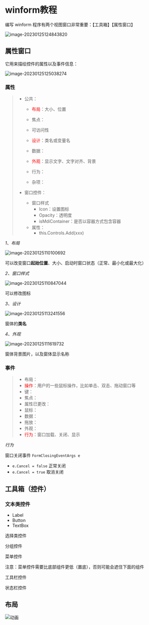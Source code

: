 # winform教程

编写 winform 程序有两个视图窗口非常重要：【工具箱】【属性窗口】

![image-20230125124843820](img/image-20230125124843820.png)

## 属性窗口

它用来描绘控件的属性以及事件信息：

![image-20230125125038274](img/image-20230125125038274.png)

### 属性

> + 公共：
>
>   + <font color=red>布局</font>：大小、位置
>
>   + 焦点：
>
>   + 可访问性
>
>   + <font color=red>设计</font>：类名或变量名
>
>   + 数据：
>
>   + <font color=red>外观</font>：显示文字、文字对齐、背景
>
>   + 行为：
>
>   + 杂项：
>
> + 窗口控件：
>
>   + 窗口样式
>     + Icon：设置图标
>     + Opacity：透明度
>     + isMdiContainer：是否以容器方式包含容器
>   + 属性：
>     + this.Controls.Add(xxx)  

*1、布局*

![image-20230125110100692](img/image-20230125110100692.png)

可以改变窗口**起始位置**、大小、启动时窗口状态（正常、最小化或最大化）

*2、窗口样式*

![image-20230125110847044](img/image-20230125110847044.png)

可以修改图标

*3、设计*

![image-20230125113241556](img/image-20230125113241556.png)

窗体的**类名**

*4、外观*

![image-20230125111619732](img/image-20230125111619732.png)

窗体背景图片，以及窗体显示名称

### 事件

> + 布局：
> + <font color=red>操作</font>：用户的一些鼠标操作，比如单击、双击、拖动窗口等
> + 键：
> + 焦点：
> + 属性已更改：
> + 鼠标：
> + 数据：
> + 拖放：
> + 外观：
> + <font color=red>行为</font>：窗口加载、关闭、显示

*行为*

窗口关闭事件 `FormClosingEventArgs e` 

+ `e.Cancel = false` 正常关闭
+ `e.Cancel = true` 取消关闭



## 工具箱（控件）

### 文本类控件

+ Label
+ Button
+ TextBox

选择类控件

分组控件

菜单控件

注意：菜单控件需要比底部组件更低（置底），否则可能会遮住下面的组件

工具栏控件

状态栏控件

## 布局

![动画](img/动画.gif)
